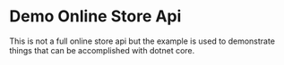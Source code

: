 # Demo Online Store Api
This is not a full online store api but the example is used to demonstrate things that can be accomplished with dotnet core.